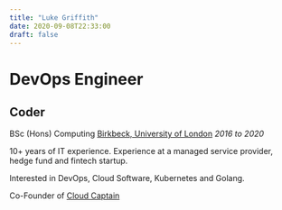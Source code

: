 ```yaml
---
title: "Luke Griffith"
date: 2020-09-08T22:33:00
draft: false
---
```


# DevOps Engineer
## Coder

BSc (Hons) Computing [Birkbeck, University of London](http://www.bbk.ac.uk/) _2016 to 2020_

10+ years of IT experience. Experience at a managed service provider, hedge fund and fintech startup.

Interested in DevOps, Cloud Software, Kubernetes and Golang.

Co-Founder of [Cloud Captain](https://cloudcaptainco.github.io/)

<div data-iframe-width="150" data-iframe-height="270" data-share-badge-id="7da74e70-2116-4417-a8e0-731155e1de9f" data-share-badge-host="https://www.youracclaim.com"></div><script type="text/javascript" async src="//cdn.youracclaim.com/assets/utilities/embed.js"></script>

<div data-iframe-width="150" data-iframe-height="270" data-share-badge-id="68de91c3-dbe4-4c35-bc7d-388818055631" data-share-badge-host="https://www.youracclaim.com"></div><script type="text/javascript" async src="//cdn.youracclaim.com/assets/utilities/embed.js"></script>